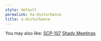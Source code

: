 ```yaml
---
style: default
permalink: Xa-disturbance
title: a-disturbance
---
```

You may also like:
[SCP-107](http://scp-wiki.net/scp-107)
[Shady Meetings](http://scp-wiki.net/shady-meetings)